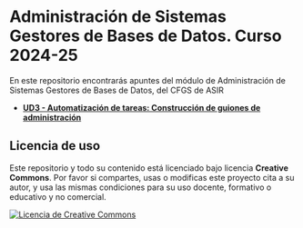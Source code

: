 # Administración de Sistemas Gestores de Bases de Datos. Curso 2024-25
En este repositorio encontrarás apuntes del módulo de Administración de Sistemas Gestores de Bases de Datos, del CFGS de ASIR

- [**UD3 - Automatización de tareas: Construcción de guiones de administración**](/UD3_automatizacion_tareas/ud3_1.md)

## Licencia de uso

Este repositorio y todo su contenido está licenciado bajo licencia **Creative Commons**. Por favor si compartes, usas o modificas este proyecto cita a su autor, y usa las mismas condiciones para su uso docente, formativo o educativo y no comercial.

<a rel="license" href="http://creativecommons.org/licenses/by-nc-sa/4.0/"><img alt="Licencia de Creative Commons" style="border-width:0" src="https://i.creativecommons.org/l/by-nc-sa/4.0/88x31.png" /></a> 